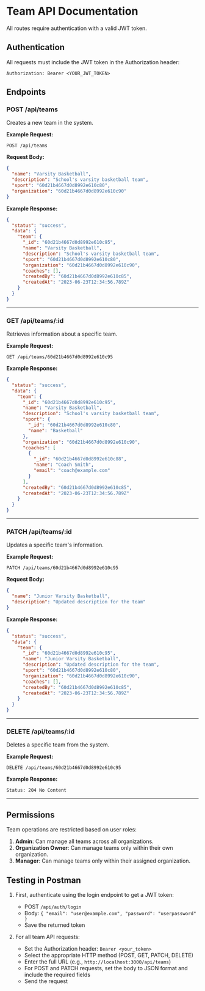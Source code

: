 # Team API Documentation

All routes require authentication with a valid JWT token.

## Authentication

All requests must include the JWT token in the Authorization header:

```
Authorization: Bearer <YOUR_JWT_TOKEN>
```

## Endpoints

### POST /api/teams

Creates a new team in the system.

**Example Request:**
```
POST /api/teams
```

**Request Body:**
```json
{
  "name": "Varsity Basketball",
  "description": "School's varsity basketball team",
  "sport": "60d21b4667d0d8992e610c80",
  "organization": "60d21b4667d0d8992e610c90"
}
```

**Example Response:**
```json
{
  "status": "success",
  "data": {
    "team": {
      "_id": "60d21b4667d0d8992e610c95",
      "name": "Varsity Basketball",
      "description": "School's varsity basketball team",
      "sport": "60d21b4667d0d8992e610c80",
      "organization": "60d21b4667d0d8992e610c90",
      "coaches": [],
      "createdBy": "60d21b4667d0d8992e610c85",
      "createdAt": "2023-06-23T12:34:56.789Z"
    }
  }
}
```

---

### GET /api/teams/:id

Retrieves information about a specific team.

**Example Request:**
```
GET /api/teams/60d21b4667d0d8992e610c95
```

**Example Response:**
```json
{
  "status": "success",
  "data": {
    "team": {
      "_id": "60d21b4667d0d8992e610c95",
      "name": "Varsity Basketball",
      "description": "School's varsity basketball team",
      "sport": {
        "_id": "60d21b4667d0d8992e610c80",
        "name": "Basketball"
      },
      "organization": "60d21b4667d0d8992e610c90",
      "coaches": [
        {
          "_id": "60d21b4667d0d8992e610c88",
          "name": "Coach Smith",
          "email": "coach@example.com"
        }
      ],
      "createdBy": "60d21b4667d0d8992e610c85",
      "createdAt": "2023-06-23T12:34:56.789Z"
    }
  }
}
```

-----------------------------------------------------------

### PATCH /api/teams/:id

Updates a specific team's information.

**Example Request:**
```
PATCH /api/teams/60d21b4667d0d8992e610c95
```

**Request Body:**
```json
{
  "name": "Junior Varsity Basketball",
  "description": "Updated description for the team"
}
```

**Example Response:**
```json
{
  "status": "success",
  "data": {
    "team": {
      "_id": "60d21b4667d0d8992e610c95",
      "name": "Junior Varsity Basketball",
      "description": "Updated description for the team",
      "sport": "60d21b4667d0d8992e610c80",
      "organization": "60d21b4667d0d8992e610c90",
      "coaches": [],
      "createdBy": "60d21b4667d0d8992e610c85",
      "createdAt": "2023-06-23T12:34:56.789Z"
    }
  }
}
```

---

### DELETE /api/teams/:id

Deletes a specific team from the system.

**Example Request:**
```
DELETE /api/teams/60d21b4667d0d8992e610c95
```

**Example Response:**
```
Status: 204 No Content
```

-----------------------------------------------------------

## Permissions

Team operations are restricted based on user roles:

1. **Admin**: Can manage all teams across all organizations.
2. **Organization Owner**: Can manage teams only within their own organization.
3. **Manager**: Can manage teams only within their assigned organization.

## Testing in Postman

1. First, authenticate using the login endpoint to get a JWT token:
   - POST `/api/auth/login`
   - Body: `{ "email": "user@example.com", "password": "userpassword" }`
   - Save the returned token

2. For all team API requests:
   - Set the Authorization header: `Bearer <your_token>`
   - Select the appropriate HTTP method (POST, GET, PATCH, DELETE)
   - Enter the full URL (e.g., `http://localhost:3000/api/teams`)
   - For POST and PATCH requests, set the body to JSON format and include the required fields
   - Send the request
